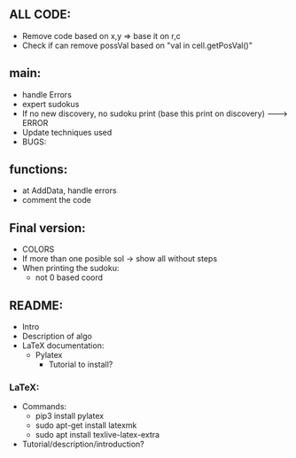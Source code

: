 ## ALL CODE:
- Remove code based on x,y => base it on r,c
- Check if can remove possVal based on "val in cell.getPosVal()"


## main:
- handle Errors
- expert sudokus
- If no new discovery, no sudoku print (base this print on discovery) ---> ERROR
- Update techniques used
- BUGS:


## functions:
- at AddData, handle errors
- comment the code

## Final version:
- COLORS
- If more than one posible sol -> show all without steps
- When printing the sudoku:
  - not 0 based coord



## README:
- Intro
- Description of algo
- LaTeX documentation:
  - Pylatex
    - Tutorial to install?

### LaTeX:
- Commands:
  - pip3 install pylatex
  - sudo apt-get install latexmk
  - sudo apt install texlive-latex-extra
- Tutorial/description/introduction?